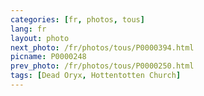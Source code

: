```yaml
---
categories: [fr, photos, tous]
lang: fr
layout: photo
next_photo: /fr/photos/tous/P0000394.html
picname: P0000248
prev_photo: /fr/photos/tous/P0000250.html
tags: [Dead Oryx, Hottentotten Church]
---
```

